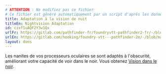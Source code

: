 ```yaml
---
# ATTENTION : Ne modifiez pas ce fichier
# Ce fichier est généré automatiquement par un script d'après les données du module Foundry VTT officiel et de sa traduction
title: Adaptation à la vision de nuit
titleEn: Nightvision Adaptation
id: cixf1uAQF2Y3w1Qx
urlFr: https://gitlab.com/pathfinder-fr/foundryvtt-pathfinder2-fr/-/blob/master/data/feats/cixf1uAQF2Y3w1Qx.htm
urlEn: https://gitlab.com/hooking/foundry-vtt---pathfinder-2e/-/blob/master/packs/data/feats.db/nightvision-adaptation.json
layout: dons
---
```

Les nanites de vos processeurs oculaires se sont adaptés à l'obscurité, améliorant votre capacité de voir dans le noir. Vous obtenez [Vision dans le noir](../capacités-ascendances/vision-dans-le-noir.html).
